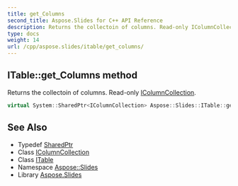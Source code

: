 ```yaml
---
title: get_Columns
second_title: Aspose.Slides for C++ API Reference
description: Returns the collectoin of columns. Read-only IColumnCollection.
type: docs
weight: 14
url: /cpp/aspose.slides/itable/get_columns/
---
```

## ITable::get_Columns method


Returns the collectoin of columns. Read-only [IColumnCollection](../../icolumncollection/).

```cpp
virtual System::SharedPtr<IColumnCollection> Aspose::Slides::ITable::get_Columns()=0
```

## See Also

* Typedef [SharedPtr](../../../system/sharedptr/)
* Class [IColumnCollection](../../icolumncollection/)
* Class [ITable](../)
* Namespace [Aspose::Slides](../../)
* Library [Aspose.Slides](../../../)
